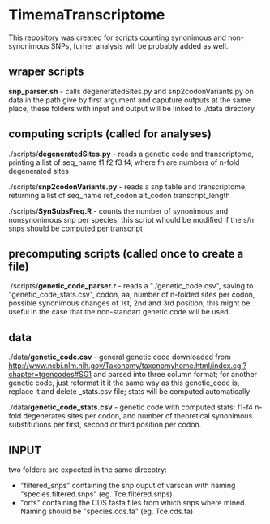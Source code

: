 # TimemaTranscriptome
This repository was created for scripts counting synonimous and non-synonimous SNPs, furher analysis will be probably added as well.

## wraper scripts

**snp_parser.sh** - calls degeneratedSites.py and snp2codonVariants.py on data in the path give by first argument and caputure outputs at the same place, these folders with input and output will be linked to ./data directory

## computing scripts (called for analyses)
./scripts/**degeneratedSites.py** - reads a genetic code and transcriptome, printing a list of seq_name f1 f2 f3 f4, where fn are numbers of n-fold degenerated sites

./scripts/**snp2codonVariants.py** - reads a snp table and transcriptome, returning a list of seq_name ref_codon alt_codon transcript_length

./scripts/**SynSubsFreq.R** - counts the number of synonimous and nonsynonimous snp per species; this script whould be modified if the s/n snps should be computed per transcript

## precomputing scripts (called once to create a file)
./scripts/**genetic_code_parser.r** - reads a "./genetic_code.csv", saving to "genetic_code_stats.csv", codon, aa, number of n-folded sites per codon, possible synonimous changes of 1st, 2nd and 3rd position, this might be useful in the case that the non-standart genetic code will be used.

## data

./data/**genetic_code.csv** - general genetic code downloaded from http://www.ncbi.nlm.nih.gov/Taxonomy/taxonomyhome.html/index.cgi?chapter=tgencodes#SG1 and parsed into three column format; for another genetic code, just reformat it it the same way as this genetic_code is, replace it and delete _stats.csv file; stats will be computed automatically

./data/**genetic_code_stats.csv** - genetic code with computed stats: f1-f4 n-fold degenerates sites per codon, and number of theoretical synonimous substitutions per first, second or third position per codon.



## INPUT
 two folders are expected in the same direcotry:
- "filtered_snps" containing the snp ouput of varscan with naming "species.filtered.snps" (eg. Tce.filtered.snps)
- "orfs" containing the CDS fasta files from which snps where mined. Naming should be "species.cds.fa" (eg. Tce.cds.fa)

